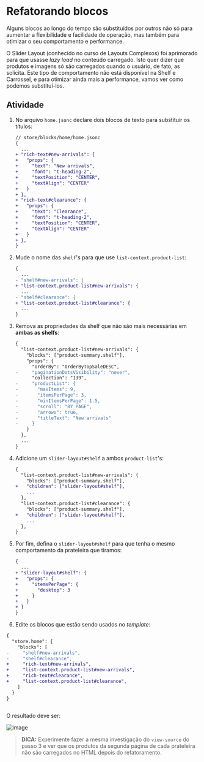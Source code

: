 # Refatorando blocos

Alguns blocos ao longo do tempo são substituídos por outros não só para aumentar a flexibilidade e facilidade de operação, mas também para otimizar o seu comportamento e performance. 

O Slider Layout (conhecido no curso de Layouts Complexos) foi aprimorado para que usasse _lazy load_ no conteúdo carregado. Isto quer dizer que produtos e imagens só são carregados quando o usuário, de fato, as solicita. Este tipo de comportamento não está disponível na Shelf e Carrossel, e para otimizar ainda mais a performance, vamos ver como podemos substituí-los.

## Atividade

1. No arquivo `home.jsonc` declare dois blocos de texto para substituir os títulos: 


    ```diff
    // store/blocks/home/home.jsonc
    {
      ...
    + "rich-text#new-arrivals": {
    +   "props": {
    +     "text": "New arrivals",
    +     "font": "t-heading-2",
    +     "textPosition": "CENTER",
    +     "textAlign": "CENTER"
    +   }
    + },
    + "rich-text#clearance": {
    +   "props": {
    +     "text": "Clearance",
    +     "font": "t-heading-2",
    +     "textPosition": "CENTER",
    +     "textAlign": "CENTER"
    +   }
    + },
    }
    ```

2. Mude o nome das `shelf`'s para que use `list-context.product-list`: 

    ```diff
    {
      ...
    - "shelf#new-arrivals": {
    + "list-context.product-list#new-arrivals": {
      ...
    - "shelf#clearance": {
    + "list-context.product-list#clearance": {
      ...
    }
    ```

3. Remova as propriedades da shelf que não são mais necessárias em **ambas as shelfs**:

    ```diff
    {
      "list-context.product-list#new-arrivals": {
        "blocks": ["product-summary.shelf"],
        "props": {
          "orderBy": "OrderByTopSaleDESC",
    -     "paginationDotsVisibility": "never",
          "collection": "139",
    -     "productList": {
    -       "maxItems": 9,
    -       "itemsPerPage": 3,
    -       "minItemsPerPage": 1.5,
    -       "scroll": "BY_PAGE",
    -       "arrows": true,
    -       "titleText": "New arrivals"
    -     }
        }
      },
      ...
    }
    ```

4. Adicione um `slider-layout#shelf` a ambos `product-list`'s: 

    ```diff
    {
      "list-context.product-list#new-arrivals": {
        "blocks": ["product-summary.shelf"],
    +   "children": ["slider-layout#shelf"],
        ...
      },
      "list-context.product-list#clearance": {
        "blocks": ["product-summary.shelf"],
    +   "children": ["slider-layout#shelf"],
        ...
      },
    }
    ```

5. Por fim, defina o `slider-layout#shelf` para que tenha o mesmo comportamento da prateleira que tiramos: 

    ```diff
    {
      ...
    + "slider-layout#shelf": {
    +   "props": {
    +     "itemsPerPage": {
    +       "desktop": 3
    +     }
    +   }
    + }
    }
    ```

6. Edite os blocos que estão sendo usados no _template_: 

```diff
{
  "store.home": {
    "blocks": [
-     "shelf#new-arrivals",     
-     "shelf#clearance",
+     "rich-text#new-arrivals",
+     "list-context.product-list#new-arrivals",
+     "rich-text#clearance",
+     "list-context.product-list#clearance",
    ]
  }
}
      
```

O resultado deve ser: 

![image](https://user-images.githubusercontent.com/18701182/93842015-c977e700-fc6b-11ea-8cf5-0678a5f890fa.png)

> **DICA:** Experimente fazer a mesma investigação do `view-source` do passo 3 e ver que os produtos da segunda página de cada prateleira não são carregados no HTML depois do refatoramento.
